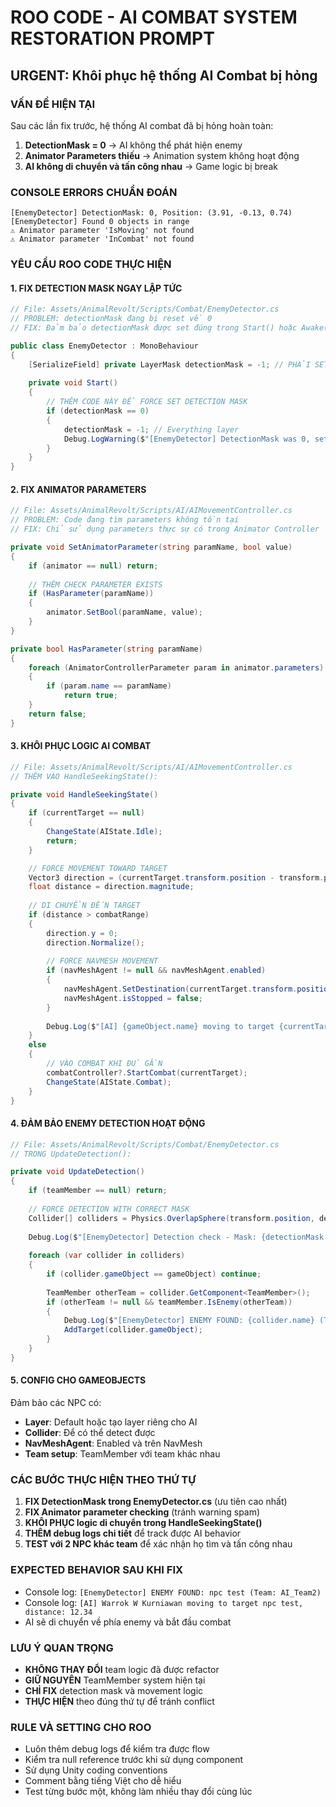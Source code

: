 # ROO CODE - AI COMBAT SYSTEM RESTORATION PROMPT

## URGENT: Khôi phục hệ thống AI Combat bị hỏng

### VẤN ĐỀ HIỆN TẠI
Sau các lần fix trước, hệ thống AI combat đã bị hỏng hoàn toàn:
1. **DetectionMask = 0** → AI không thể phát hiện enemy
2. **Animator Parameters thiếu** → Animation system không hoạt động
3. **AI không di chuyển và tấn công nhau** → Game logic bị break

### CONSOLE ERRORS CHUẨN ĐOÁN
```
[EnemyDetector] DetectionMask: 0, Position: (3.91, -0.13, 0.74)
[EnemyDetector] Found 0 objects in range
⚠️ Animator parameter 'IsMoving' not found
⚠️ Animator parameter 'InCombat' not found
```

### YÊU CẦU ROO CODE THỰC HIỆN

#### 1. FIX DETECTION MASK NGAY LẬP TỨC
```csharp
// File: Assets/AnimalRevolt/Scripts/Combat/EnemyDetector.cs
// PROBLEM: detectionMask đang bị reset về 0
// FIX: Đảm bảo detectionMask được set đúng trong Start() hoặc Awake()

public class EnemyDetector : MonoBehaviour 
{
    [SerializeField] private LayerMask detectionMask = -1; // PHẢI SET DEFAULT = -1 (Everything)
    
    private void Start()
    {
        // THÊM CODE NÀY ĐỂ FORCE SET DETECTION MASK
        if (detectionMask == 0)
        {
            detectionMask = -1; // Everything layer
            Debug.LogWarning($"[EnemyDetector] DetectionMask was 0, setting to Everything for {gameObject.name}");
        }
    }
}
```

#### 2. FIX ANIMATOR PARAMETERS
```csharp
// File: Assets/AnimalRevolt/Scripts/AI/AIMovementController.cs
// PROBLEM: Code đang tìm parameters không tồn tại
// FIX: Chỉ sử dụng parameters thực sự có trong Animator Controller

private void SetAnimatorParameter(string paramName, bool value)
{
    if (animator == null) return;
    
    // THÊM CHECK PARAMETER EXISTS
    if (HasParameter(paramName))
    {
        animator.SetBool(paramName, value);
    }
}

private bool HasParameter(string paramName)
{
    foreach (AnimatorControllerParameter param in animator.parameters)
    {
        if (param.name == paramName)
            return true;
    }
    return false;
}
```

#### 3. KHÔI PHỤC LOGIC AI COMBAT
```csharp
// File: Assets/AnimalRevolt/Scripts/AI/AIMovementController.cs
// THÊM VÀO HandleSeekingState():

private void HandleSeekingState()
{
    if (currentTarget == null)
    {
        ChangeState(AIState.Idle);
        return;
    }

    // FORCE MOVEMENT TOWARD TARGET
    Vector3 direction = (currentTarget.transform.position - transform.position);
    float distance = direction.magnitude;
    
    // DI CHUYỂN ĐẾN TARGET
    if (distance > combatRange)
    {
        direction.y = 0;
        direction.Normalize();
        
        // FORCE NAVMESH MOVEMENT
        if (navMeshAgent != null && navMeshAgent.enabled)
        {
            navMeshAgent.SetDestination(currentTarget.transform.position);
            navMeshAgent.isStopped = false;
        }
        
        Debug.Log($"[AI] {gameObject.name} moving to target {currentTarget.name}, distance: {distance:F2}");
    }
    else
    {
        // VÀO COMBAT KHI ĐỦ GẦN
        combatController?.StartCombat(currentTarget);
        ChangeState(AIState.Combat);
    }
}
```

#### 4. ĐẢM BẢO ENEMY DETECTION HOẠT ĐỘNG
```csharp
// File: Assets/AnimalRevolt/Scripts/Combat/EnemyDetector.cs
// TRONG UpdateDetection():

private void UpdateDetection()
{
    if (teamMember == null) return;
    
    // FORCE DETECTION WITH CORRECT MASK
    Collider[] colliders = Physics.OverlapSphere(transform.position, detectionRadius, detectionMask);
    
    Debug.Log($"[EnemyDetector] Detection check - Mask: {detectionMask.value}, Radius: {detectionRadius}, Found: {colliders.Length}");
    
    foreach (var collider in colliders)
    {
        if (collider.gameObject == gameObject) continue;
        
        TeamMember otherTeam = collider.GetComponent<TeamMember>();
        if (otherTeam != null && teamMember.IsEnemy(otherTeam))
        {
            Debug.Log($"[EnemyDetector] ENEMY FOUND: {collider.name} (Team: {otherTeam.TeamName})");
            AddTarget(collider.gameObject);
        }
    }
}
```

#### 5. CONFIG CHO GAMEOBJECTS
Đảm bảo các NPC có:
- **Layer**: Default hoặc tạo layer riêng cho AI
- **Collider**: Để có thể detect được
- **NavMeshAgent**: Enabled và trên NavMesh
- **Team setup**: TeamMember với team khác nhau

### CÁC BƯỚC THỰC HIỆN THEO THỨ TỰ

1. **FIX DetectionMask trong EnemyDetector.cs** (ưu tiên cao nhất)
2. **FIX Animator parameter checking** (tránh warning spam)  
3. **KHÔI PHỤC logic di chuyển trong HandleSeekingState()**
4. **THÊM debug logs chi tiết** để track được AI behavior
5. **TEST với 2 NPC khác team** để xác nhận họ tìm và tấn công nhau

### EXPECTED BEHAVIOR SAU KHI FIX
- Console log: `[EnemyDetector] ENEMY FOUND: npc test (Team: AI_Team2)`
- Console log: `[AI] Warrok W Kurniawan moving to target npc test, distance: 12.34`
- AI sẽ di chuyển về phía enemy và bắt đầu combat

### LƯU Ý QUAN TRỌNG
- **KHÔNG THAY ĐỔI** team logic đã được refactor
- **GIỮ NGUYÊN** TeamMember system hiện tại
- **CHỈ FIX** detection mask và movement logic
- **THỰC HIỆN** theo đúng thứ tự để tránh conflict

### RULE VÀ SETTING CHO ROO
- Luôn thêm debug logs để kiểm tra được flow
- Kiểm tra null reference trước khi sử dụng component
- Sử dụng Unity coding conventions
- Comment bằng tiếng Việt cho dễ hiểu
- Test từng bước một, không làm nhiều thay đổi cùng lúc
